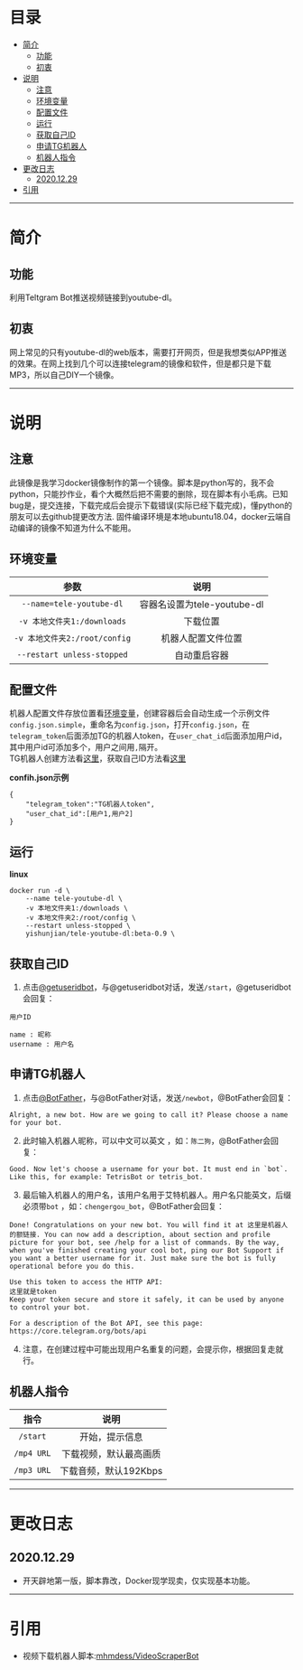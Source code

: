 <h1 id="目录">目录</h1>

* [简介](#简介)  
	* [功能](#功能)  
	* [初衷](#初衷)  
* [说明](#说明)  
	* [注意](#注意)  
	* [环境变量](#环境变量)  
	* [配置文件](#配置文件)  
	* [运行](#运行)  
	* [获取自己ID](#获取自己ID)  
	* [申请TG机器人](#申请TG机器人)  
	* [机器人指令](#机器人指令)
* [更改日志](#更改日志)  
	* [2020.12.29](#2020.12.29)  
* [引用](#引用)  

---



<h1 id="简介">简介</h1>  

<h2 id="功能">功能</h2>  

利用Teltgram Bot推送视频链接到youtube-dl。

<h2 id="初衷">初衷</h2>  

网上常见的只有youtube-dl的web版本，需要打开网页，但是我想类似APP推送的效果。在网上找到几个可以连接telegram的镜像和软件，但是都只是下载MP3，所以自己DIY一个镜像。  

---

 

<h1 id="说明">说明</h1>  

<h2 id="注意">注意</h2>  

此镜像是我学习docker镜像制作的第一个镜像。脚本是python写的，我不会python，只能抄作业，看个大概然后把不需要的删除，现在脚本有小毛病。已知bug是，提交连接，下载完成后会提示下载错误(实际已经下载完成)，懂python的朋友可以去github提更改方法.
固件编译环境是本地ubuntu18.04，docker云端自动编译的镜像不知道为什么不能用。

<h2 id="环境变量">环境变量</h2>  

|参数|说明|
|:----:|:----:|
|`--name=tele-youtube-dl`|容器名设置为tele-youtube-dl|
|`-v 本地文件夹1:/downloads`|下载位置|
|`-v 本地文件夹2:/root/config`|机器人配置文件位置|
|`--restart unless-stopped`|自动重启容器|

<h2 id="配置文件">配置文件</h2>  

机器人配置文件存放位置看[环境变量](#环境变量)，创建容器后会自动生成一个示例文件`config.json.simple`，重命名为`config.json`，打开`config.json`，在`telegram_token`后面添加TG的机器人token，在`user_chat_id`后面添加用户id，其中用户id可添加多个，用户之间用`,`隔开。  
TG机器人创建方法看[这里](#申请Telegram机器人)，获取自己ID方法看[这里](#获取自己ID)  

**confih.json示例**

```
{
	"telegram_token":"TG机器人token",
	"user_chat_id":[用户1,用户2]
}
```

<h2 id="运行">运行</h2> 

**linux**

```
docker run -d \
	--name tele-youtube-dl \
	-v 本地文件夹1:/downloads \
	-v 本地文件夹2:/root/config \
	--restart unless-stopped \
	yishunjian/tele-youtube-dl:beta-0.9 \
```

<h2 id="获取自己ID">获取自己ID</h2>  

1. 点击[@getuseridbot](https://t.me/getuseridbot)，与@getuseridbot对话，发送`/start`，@getuseridbot会回复：

```
用户ID

name : 昵称
username : 用户名    
```

<h2 id="申请TG机器人">申请TG机器人</h2>  

1. 点击[@BotFather](https://t.me/BotFather)，与@BotFather对话，发送`/newbot`，@BotFather会回复：

```
Alright, a new bot. How are we going to call it? Please choose a name for your bot.
```

2. 此时输入机器人昵称，可以中文可以英文 ，如：`陈二狗`，@BotFather会回复：

```
Good. Now let's choose a username for your bot. It must end in `bot`. Like this, for example: TetrisBot or tetris_bot.
```

3. 最后输入机器人的用户名，该用户名用于艾特机器人。用户名只能英文，后缀必须带`bot` ，如：`chengergou_bot`，@BotFather会回复：

```
Done! Congratulations on your new bot. You will find it at 这里是机器人的额链接. You can now add a description, about section and profile picture for your bot, see /help for a list of commands. By the way, when you've finished creating your cool bot, ping our Bot Support if you want a better username for it. Just make sure the bot is fully operational before you do this.

Use this token to access the HTTP API:
这里就是token
Keep your token secure and store it safely, it can be used by anyone to control your bot.

For a description of the Bot API, see this page: https://core.telegram.org/bots/api
```

4. 注意，在创建过程中可能出现用户名重复的问题，会提示你，根据回复走就行。




<h2 id="机器人指令">机器人指令</h2>  

|指令|说明|
|:----:|:----:|
|`/start`|开始，提示信息|
|`/mp4 URL`|下载视频，默认最高画质|
|`/mp3 URL`|下载音频，默认192Kbps|

---



<h1 id="更改日志">更改日志</h1>  

<h2 id="2020.12.29">2020.12.29</h2>  

* 开天辟地第一版，脚本靠改，Docker现学现卖，仅实现基本功能。

---



<h1 id="引用">引用</h1>  

* 视频下载机器人脚本:[mhmdess/VideoScraperBot](https://github.com/mhmdess/VideoScraperBot)  

